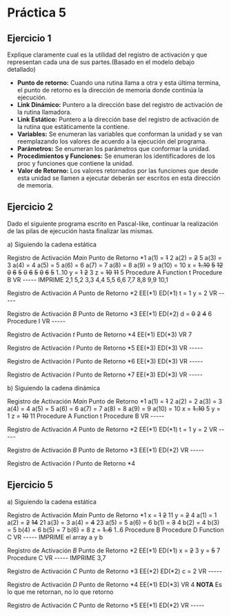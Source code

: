 # Práctica 5

## Ejercicio 1

Explique claramente cual es la utilidad del registro de activación y que representan
cada una de sus partes.(Basado en el modelo debajo detallado)

  * __Punto de retorno:__  Cuando una rutina llama a otra y esta última termina, el punto de retorno es la dirección de memoria donde continúa la ejecución.
  * __Link Dinámico:__ Puntero a la dirección base del registro de activación de la rutina llamadora.
  * __Link Estático:__ Puntero a la dirección base del registro de activación de la rutina que estáticamente la contiene.
  * __Variables:__ Se enumeran las variables que conforman la unidad y se van reemplazando los valores de acuerdo a la ejecución del programa.
  * __Parámetros:__ Se enumeran los parámetros que conformar la unidad.
  * __Procedimientos y Funciones:__ Se enumeran los identificadores de los proc y funciones que contiene la unidad.
  * __Valor de Retorno:__ Los valores retornados por las funciones que desde esta unidad se llamen a ejecutar deberán ser escritos en esta dirección de memoria.
  
## Ejercicio 2

Dado el siguiente programa escrito en Pascal-like, continuar la realización de las pilas de ejecución hasta finalizar las mismas.

a) Siguiendo la cadena estática

Registro de Activación _Main_ 
Punto de Retorno *1
a(1) = ~~1~~ 2
a(2) = ~~2~~ 5
a(3) = 3
a(4) = 4
a(5) = 5
a(6) = 6
a(7) = 7
a(8) = 8
a(9) = 9
a(10) = 10
x = ~~1..10~~ ~~5~~ ~~12~~ ~~0~~ ~~6~~ ~~5~~ ~~0~~ ~~6~~ ~~5~~ ~~0~~ ~~6~~ ~~5~~ 1..10
y = ~~1~~ ~~2~~ 3
z = ~~10~~ ~~11~~ 5
Procedure A
Function t
Procedure B
VR -----
IMPRIME 2,1 5,2 3,3 4,4 5,5 6,6 7,7 8,8 9,9 10,1

Registro de Activación _A_
Punto de Retorno *2
EE(*1)
ED(*1)
t = 1
y = 2
VR -----

Registro de Activación _B_
Punto de Retorno *3
EE(*1)
ED(*2)
d = ~~0~~ ~~2~~ ~~4~~ 6
Procedure I
VR -----

Registro de Activación _t_
Punto de Retorno *4
EE(*1)
ED(*3)
VR 7

Registro de Activación _I_
Punto de Retorno *5
EE(*3)
ED(*3)
VR -----

Registro de Activación _I_
Punto de Retorno *6
EE(*3)
ED(*3)
VR -----

Registro de Activación _I_
Punto de Retorno *7
EE(*3)
ED(*3)
VR -----


b) Siguiendo la cadena dinámica

Registro de Activación _Main_
Punto de Retorno *1
a(1) = ~~1~~ 2
a(2) = 2
a(3) = 3
a(4) = 4
a(5) = 5
a(6) = 6
a(7) = 7
a(8) = 8
a(9) = 9
a(10) = 10
x = ~~1..10~~ 5
y = 1
z = ~~10~~ 11
Procedure A
Function t
Procedure B
VR -----

Registro de Activación _A_
Punto de Retorno *2
EE(*1)
ED(*1)
t = 1
y = 2
VR -----

Registro de Activación _B_
Punto de Retorno *3
EE(*1)
ED(*2)
VR -----

Registro de Activación _I_
Punto de Retorno *4


## Ejercicio 5

a) Siguiendo la cadena estática


Registro de Activación _Main_
Punto de Retorno *1
x = ~~1~~ ~~2~~ 11
y = ~~2~~ 4
a(1) = 1
a(2) = ~~2~~ ~~14~~ 21
a(3) = 3
a(4) = ~~4~~ 23
a(5) = 5
a(6) = 6
b(1) = ~~3~~ 4
b(2) = 4
b(3) = 5
b(4) = 6
b(5) = 7
b(6) = 8
z = ~~1..6~~ 1..6
Procedure B
Procedure D
Function C
VR -----
IMPRIME el array a y b

Registro de Activación _B_
Punto de Retorno *2
EE(*1)
ED(*1)
x = ~~2~~ 3
y = ~~5~~ 7
Procedure C
VR -----
IMPRIME 3,7

Registro de Activación _C_
Punto de Retorno *3
EE(*2)
ED(*2)
c = 2
VR -----

Registro de Activación _D_
Punto de Retorno *4
EE(*1)
ED(*3)
VR 4  __NOTA__ Es lo que me retornan, no lo que retorno

Registro de Activación _C_
Punto de Retorno *5
EE(*1)
ED(*2)
VR -----
